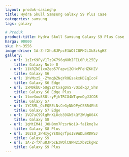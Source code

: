 ```yaml
---
layout: produk-casinghp
title: Hydra Skull Samsung Galaxy S9 Plus Case
categories: samsung
tags: galaxy

# Produk
product-title: Hydra Skull Samsung Galaxy S9 Plus Case
harga: 90000
sku: hn-3556
image-drive: 1A-Z-fXhu8JPpcE3WOlC8PH2iXb8zkgHZ
gallery:
  - url: 1zIrK9FyV1Tz9X796qNObIFIL0PUi25Ey
    title: Galaxy Note 8
  - url: 11kRZkE1xoZeo57Fapvi2OHxPFeHZKHZV
    title: Galaxy S6
  - url: 1hVMsz5_-ZYmqbZNqYROEsakxHDEqIcoF
    title: Galaxy S6 Edge
  - url: 1xM0kbU-bUgSZTCxagDnS-vQxdkqJ_5h8
    title: Galaxy S6 Edge Plus
  - url: 1lmeXow3S8tryPjkTRCG4WTqemOgJJCO8
    title: Galaxy S7
  - url: 1YCSML_OcEQBEiNsCeGyNNOPyCSB54Eh3
    title: Galaxy S7 Edge
  - url: 1VQ7uC99lgMnXLOcb39Gk5kQY2WUgU04X
    title: Galaxy S8
  - url: 1qMtEM4i_J0H8mm7PzsrNoi9-faIkmqlw
    title: Galaxy S8 Plus
  - url: 102sQ_2PHxygYsQmq7fpoI89WDLmRDWSJ
    title: Galaxy S9
  - url: 1A-Z-fXhu8JPpcE3WOlC8PH2iXb8zkgHZ
    title: Galaxy S9 Plus
---
```

